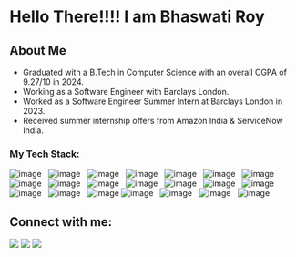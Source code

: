 <h1> Hello There!!!!     I am Bhaswati Roy </h1>


## About Me

- Graduated with a B.Tech in Computer Science with an overall CGPA of 9.27/10 in 2024. 
- Working as a Software Engineer with Barclays London.
- Worked as a Software Engineer Summer Intern at Barclays London in 2023.
- Received summer internship offers from Amazon India & ServiceNow India.

### My Tech Stack:

![image](https://img.shields.io/badge/Python-14354C?style=for-the-badge&logo=python&logoColor=white)&nbsp;&nbsp;
![image](https://img.shields.io/badge/C%2B%2B-00599C?style=for-the-badge&logo=c%2B%2B&logoColor=white)&nbsp;&nbsp;
![image](https://img.shields.io/badge/HTML5-E34F26?style=for-the-badge&logo=html5&logoColor=white)&nbsp;&nbsp;
![image](https://img.shields.io/badge/CSS3-1572B6?style=for-the-badge&logo=css3&logoColor=white)&nbsp;&nbsp;
![image](https://img.shields.io/badge/Bootstrap-430098?style=for-the-badge&logo=bootstrap&logoColor=white)&nbsp;&nbsp;
![image](https://img.shields.io/badge/NumPy-000000?style=for-the-badge&logo=numpy&logoColor=white)&nbsp;&nbsp;
![image](https://img.shields.io/badge/Pandas-000000?style=for-the-badge&logo=pandas&logoColor=white)&nbsp;&nbsp;
![image](https://img.shields.io/badge/Matplotlib-000000?style=for-the-badge&logo=matplotlib&logoColor=white)&nbsp;&nbsp;
![image](https://img.shields.io/badge/Seaborn-000000?style=for-the-badge&logo=seaborn&logoColor=white)&nbsp;&nbsp;
![image](https://img.shields.io/badge/Plotly-000000?style=for-the-badge&logo=plotly&logoColor=white)&nbsp;&nbsp;
![image](https://img.shields.io/badge/ScikitLearn-000000?style=for-the-badge&logo=scikitlearn&logoColor=white)&nbsp;&nbsp;
![image](https://img.shields.io/badge/Flask-000000?style=for-the-badge&logo=flask&logoColor=white)&nbsp;&nbsp;
![image](https://img.shields.io/badge/NLTK-000000?style=for-the-badge&logo=nltk&logoColor=white)&nbsp;&nbsp;
![image](https://img.shields.io/badge/Gensim-000000?style=for-the-badge&logo=gensim&logoColor=white)&nbsp;&nbsp;
![image](https://img.shields.io/badge/Streamlit-000000?style=for-the-badge&logo=streamlit&logoColor=white)&nbsp;&nbsp;
![image](https://img.shields.io/badge/conda-342B029.svg?&style=for-the-badge&logo=anaconda&logoColor=white)&nbsp;&nbsp;
![image](https://img.shields.io/badge/Git-F05032?style=for-the-badge&logo=git&logoColor=white)
![image](https://img.shields.io/badge/GitHub-F9AB00?style=for-the-badge&logo=GitHub&logoColor=white)&nbsp;&nbsp;
![image](https://img.shields.io/badge/Jupyter-F37626.svg?&style=for-the-badge&logo=Jupyter&logoColor=white)&nbsp;&nbsp;
![image](https://img.shields.io/badge/Colab-F9AB00?style=for-the-badge&logo=Google%20Colab&logoColor=white)&nbsp;&nbsp;
![image](https://img.shields.io/badge/Linux-F9AB00?style=for-the-badge&logo=Linux&logoColor=white)&nbsp;&nbsp;

<!-- <p align="center">
    <a href="https://github.com/BhaswatiRoy/github-readme-streak-stats">
        <img title="🔥 Get streak stats for your profile at git.io/streak-stats" alt="Bhaswati Roy's streak" src="https://github-readme-streak-stats.herokuapp.com/?user=BhaswatiRoy&theme=black-ice&hide_border=true&stroke=0000&background=060A0CD0"/>
    </a>
</p>

## 📊 My Github Stats

  <br/>
    <a href="https://github.com/BhaswatiRoy/github-readme-stats"><img alt="Bhaswati Roy's Github Stats" src="https://github-readme-stats.vercel.app/api?username=BhaswatiRoy&show_icons=true&count_private=true&theme=react&hide_border=true&bg_color=0D1117" /></a>
  <a href="https://github.com/BhaswatiRoy/github-readme-stats"><img alt="Bhaswati Roy's Top Languages" src="https://github-readme-stats.vercel.app/api/top-langs/?username=BhaswatiRoy&langs_count=8&count_private=true&layout=compact&theme=react&hide_border=true&bg_color=0D1117" /></a>
  <br/>
  <b>Note:</b> Top languages is only a metric of the languages my public code consists of and doesn't reflect experience or skill level.

<br/>
<br/>

<a href="https://github.com/BhaswatiRoy/github-readme-activity-graph"><img alt="Bhaswati Roy's Activity Graph" src="https://activity-graph.herokuapp.com/graph?username=BhaswatiRoy&bg_color=0D1117&color=5BCDEC&line=5BCDEC&point=FFFFFF&hide_border=true" /></a>

<br/>
<br/> -->

## Connect with me:
<p align="left">

<a href = "https://www.linkedin.com/in/bhaswatiroy31/"><img src="https://img.icons8.com/fluent/48/000000/linkedin.png"/></a>
<a href = "https://twitter.com/swiftiebhaswati"><img src="https://img.icons8.com/fluent/48/000000/twitter.png"/></a>
<a href = "https://www.instagram.com/swiftie_bhaswati"><img src="https://img.icons8.com/fluent/48/000000/instagram-new.png"/></a>

</p>

<!-- ## ❤ Views and Followers
<a href="https://github.com/Meghna-DAS/github-profile-views-counter">
    <img src="https://komarev.com/ghpvc/?username=BhaswatiRoy">
</a>
<a href="https://github.com/BhaswatiRoy?tab=followers"><img src="https://img.shields.io/github/followers/SubhamRaoniar28?label=Followers&style=social" alt="GitHub Badge"></a>
 -->
